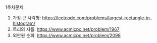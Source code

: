 1주차문제:
1. 가장 큰 사각형: https://leetcode.com/problems/largest-rectangle-in-histogram/
2. 트리의 지름: https://www.acmicpc.net/problem/1967
3. 외판원 순회: https://www.acmicpc.net/problem/2098
